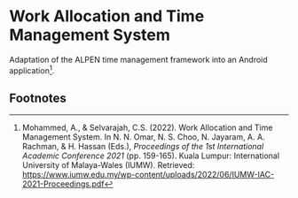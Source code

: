 # Work Allocation and Time Management System
Adaptation of the <span title="Activity, Length, Planning, Establishment of Priorities, Notation">ALPEN</span> 
time management framework into an Android application<span title="see footnote on confrence paper with complete introduction">[^1]</span>.

## Footnotes

<!-- Footnotes formatted by GitHub to appear here -->
[^1]: Mohammed, A., & Selvarajah, C.S. (2022). Work Allocation and Time Management System.
In N. N. Omar, N. S. Choo, N. Jayaram, A. A. Rachman, & H. Hassan (Eds.), 
<i>Proceedings of the 1st International Academic Conference 2021</i> (pp. 159-165). 
Kuala Lumpur: International University of Malaya-Wales (IUMW). Retrieved: https://www.iumw.edu.my/wp-content/uploads/2022/06/IUMW-IAC-2021-Proceedings.pdf
